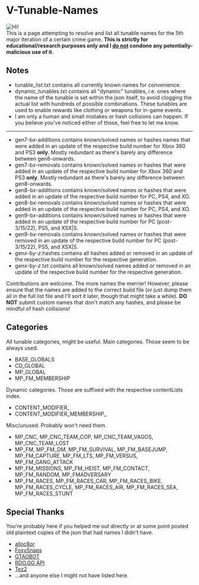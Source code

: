 # V-Tunable-Names
![Hi!](https://cdn.discordapp.com/attachments/743624986371293193/999970648598269992/monika2-sticker2x.png)<br>This is a page attempting to resolve and list all tunable names for the 5th major iteration of a certain crime game. **This is strictly for educational/research purposes only and I <ins>do not</ins> condone any potentially-malicious use of it.**

## Notes
- tunable_list.txt contains all currently known names for convenience.
- dynamic_tunables.txt contains all "dynamic" tunables, i.e. ones where the name of the tunable is set within the json itself, to avoid clogging the actual list with hundreds of possible combinations. These tunables are used to enable rewards like clothing or weapons for in-game events.
- I am only a human and small mistakes or hash collisions can happen. If you believe you've noticed either of those, feel free to let me know.
- -----
- gen7-b*x*-additions contains known/solved names or hashes names that were added in an update of the respective build number for Xbox 360 and PS3 **only**. Mostly redundant as there's barely any difference between gen8-onwards.
- gen7-b*x*-removals contains known/solved names or hashes that were added in an update of the respective build number for Xbox 360 and PS3 **only**. Mostly redundant as there's barely any difference between gen8-onwards.
- gen8-b*x*-additions contains known/solved names or hashes that were added in an update of the respective build number for PC, PS4, and XO.
- gen8-b*x*-removals contains known/solved names or hashes that were added in an update of the respective build number for PC, PS4, and XO.
- gen9-b*x*-additions contains known/solved names or hashes that were added in an update of the respective build number for PC (post-3/15/22), PS5, and XSX|S.
- gen9-b*x*-removals contains known/solved names or hashes that were removed in an update of the respective build number for PC (post-3/15/22), PS5, and XSX|S.
- gen*x*-b*y*-*z*.hashes contains all hashes added or removed in an update of the respective build number for the respective generation.
- gen*x*-b*y*-*z*.txt contains all known/solved names added or removed in an update of the respective build number for the respective generation.

Contributions are welcome. The more names the merrier! However, please ensure that the names are added to the correct build file (or just dump them all in the full list file and I'll sort it later, though that might take a while). **DO NOT** submit custom names that don't match any hashes, and please be mindful of hash collisions!

## Categories
All tunable categories, might be useful.
Main categories. Those seem to be always used.
- BASE_GLOBALS
- CD_GLOBAL
- MP_GLOBAL
- MP_FM_MEMBERSHIP

Dynamic categories. Those are suffixed with the respective contentLists index.
- CONTENT_MODIFIER_
- CONTENT_MODIFIER_MEMBERSHIP_

Misc/unused. Probably won't need them.
- MP_CNC, MP_CNC_TEAM_COP, MP_CNC_TEAM_VAGOS, MP_CNC_TEAM_LOST
- MP_FM, MP_FM_DM, MP_FM_SURVIVAL, MP_FM_BASEJUMP, MP_FM_CAPTURE, MP_FM_LTS, MP_FM_VERSUS, MP_FM_GANG_ATTACK
- MP_FM_MISSIONS, MP_FM_HEIST, MP_FM_CONTACT, MP_FM_RANDOM, MP_FMADVERSARY
- MP_FM_RACES, MP_FM_RACES_CAR, MP_FM_RACES_BIKE, MP_FM_RACES_CYCLE, MP_FM_RACES_AIR, MP_FM_RACES_SEA, MP_FM_RACES_STUNT

## Special Thanks
You're probably here if you helped me out directly or at some point posted old plaintext copies of the json that had names I didn't have.
- [alloc8or](https://github.com/alloc8or)
- [FoxySnaps](https://twitter.com/FoxySnaps)
- [GTAOBOT](https://twitter.com/gtaobot)
- [RDO.GG API](https://rdo.gg/api)
- [Tez2](https://twitter.com/TezFunz2)
- ...and anyone else I might not have listed here.
